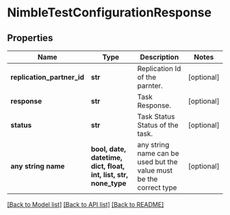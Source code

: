 # NimbleTestConfigurationResponse


## Properties
Name | Type | Description | Notes
------------ | ------------- | ------------- | -------------
**replication_partner_id** | **str** | Replication Id of the parnter. | [optional] 
**response** | **str** | Task Response. | [optional] 
**status** | **str** | Task Status Status of the task. | [optional] 
**any string name** | **bool, date, datetime, dict, float, int, list, str, none_type** | any string name can be used but the value must be the correct type | [optional]

[[Back to Model list]](../README.md#documentation-for-models) [[Back to API list]](../README.md#documentation-for-api-endpoints) [[Back to README]](../README.md)


